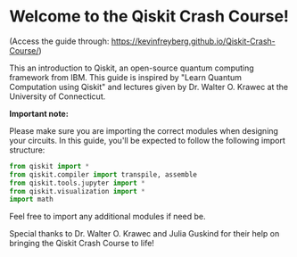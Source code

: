 # Welcome to the Qiskit Crash Course!

(Access the guide through: https://kevinfreyberg.github.io/Qiskit-Crash-Course/)

This an introduction to Qiskit, an open-source quantum computing framework from IBM. This guide is inspired by "Learn Quantum Computation using Qiskit" and lectures given by Dr. Walter O. Krawec at the University of Connecticut.

**Important note:**

Please make sure you are importing the correct modules when designing your circuits. In this guide, you'll be expected to follow the following import structure:

```python
from qiskit import *
from qiskit.compiler import transpile, assemble
from qiskit.tools.jupyter import *
from qiskit.visualization import *
import math
```

Feel free to import any additional modules if need be.

Special thanks to Dr. Walter O. Krawec and Julia Guskind for their help on bringing the Qiskit Crash Course to life!
